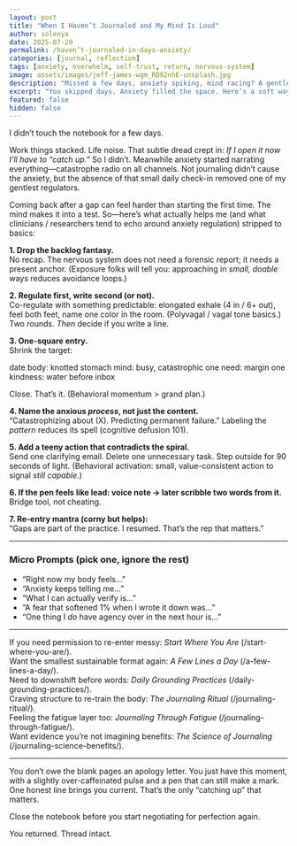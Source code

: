 ```yaml
---
layout: post
title: "When I Haven’t Journaled and My Mind Is Loud"
author: solenya
date: 2025-07-20
permalink: /haven’t-journaled-in-days-anxiety/
categories: [journal, reflection]
tags: [anxiety, overwhelm, self-trust, return, nervous-system]
image: assets/images/jeff-james-wgm_RD92nhE-unsplash.jpg
description: "Missed a few days, anxiety spiking, mind racing? A gentle, practical way back—no guilt spiral, just small regulation steps."
excerpt: "You skipped days. Anxiety filled the space. Here’s a soft way to return without making it a performance."
featured: false
hidden: false
---
```


I didn’t touch the notebook for a few days.

Work things stacked. Life noise. That subtle dread crept in: *If I open it now I’ll have to “catch up.”* So I didn’t. Meanwhile anxiety started narrating everything—catastrophe radio on all channels. Not journaling didn’t cause the anxiety, but the absence of that small daily check-in removed one of my gentlest regulators.

Coming back after a gap can feel harder than starting the first time. The mind makes it into a test. So—here’s what actually helps me (and what clinicians / researchers tend to echo around anxiety regulation) stripped to basics:

**1. Drop the backlog fantasy.**  
No recap. The nervous system does not need a forensic report; it needs a present anchor. (Exposure folks will tell you: approaching in *small, doable* ways reduces avoidance loops.)

**2. Regulate first, write second (or not).**  
Co-regulate with something predictable: elongated exhale (4 in / 6+ out), feel both feet, name one color in the room. (Polyvagal / vagal tone basics.) Two rounds. *Then* decide if you write a line.

**3. One-square entry.**  
Shrink the target:  

date
body: knotted stomach
mind: busy, catastrophic
one need: margin
one kindness: water before inbox

Close. That’s it. (Behavioral momentum > grand plan.)

**4. Name the anxious *process*, not just the content.**  
“Catastrophizing about (X). Predicting permanent failure.” Labeling the *pattern* reduces its spell (cognitive defusion 101).

**5. Add a teeny action that contradicts the spiral.**  
Send one clarifying email. Delete one unnecessary task. Step outside for 90 seconds of light. (Behavioral activation: small, value-consistent action to signal *still capable*.)

**6. If the pen feels like lead: voice note → later scribble two words from it.**  
Bridge tool, not cheating.

**7. Re-entry mantra (corny but helps):**  
“Gaps are part of the practice. I resumed. That’s the rep that matters.”

---

### Micro Prompts (pick one, ignore the rest)

- “Right now my body feels…”
- “Anxiety keeps telling me…”
- “What I can actually verify is…”
- “A fear that softened 1% when I wrote it down was…”
- “One thing I *do* have agency over in the next hour is…”

---

If you need permission to re-enter messy: *Start Where You Are* (/start-where-you-are/).  
Want the smallest sustainable format again: *A Few Lines a Day* (/a-few-lines-a-day/).  
Need to downshift before words: *Daily Grounding Practices* (/daily-grounding-practices/).  
Craving structure to re-train the body: *The Journaling Ritual* (/journaling-ritual/).  
Feeling the fatigue layer too: *Journaling Through Fatigue* (/journaling-through-fatigue/).  
Want evidence you’re not imagining benefits: *The Science of Journaling* (/journaling-science-benefits/).

---

You don’t owe the blank pages an apology letter. You just have this moment, with a slightly over-caffeinated pulse and a pen that can still make a mark. One honest line brings you current. That’s the only “catching up” that matters.

Close the notebook before you start negotiating for perfection again.

You returned. Thread intact.